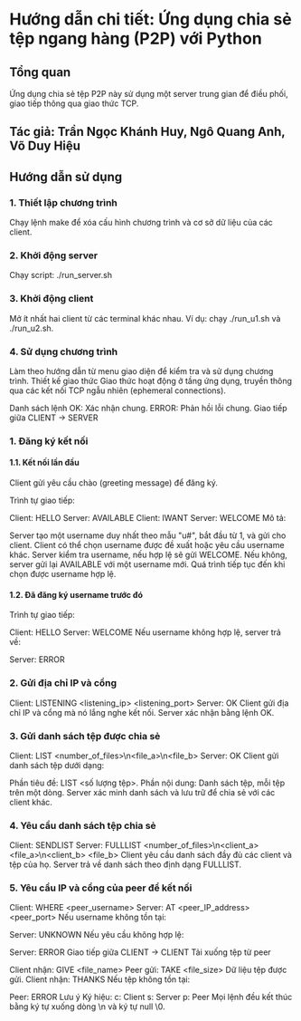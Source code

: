 # Hướng dẫn chi tiết: Ứng dụng chia sẻ tệp ngang hàng (P2P) với Python
## Tổng quan
Ứng dụng chia sẻ tệp P2P này sử dụng một server trung gian để điều phối, giao tiếp thông qua giao thức TCP.

## Tác giả: Trần Ngọc Khánh Huy, Ngô Quang Anh, Võ Duy Hiệu

## Hướng dẫn sử dụng
### 1. Thiết lập chương trình
Chạy lệnh make để xóa cấu hình chương trình và cơ sở dữ liệu của các client.
### 2. Khởi động server
Chạy script: ./run_server.sh
### 3. Khởi động client
Mở ít nhất hai client từ các terminal khác nhau.
Ví dụ: chạy ./run_u1.sh và ./run_u2.sh.
### 4. Sử dụng chương trình
Làm theo hướng dẫn từ menu giao diện để kiểm tra và sử dụng chương trình.
Thiết kế giao thức
Giao thức hoạt động ở tầng ứng dụng, truyền thông qua các kết nối TCP ngẫu nhiên (ephemeral connections).

Danh sách lệnh
OK: Xác nhận chung.
ERROR: Phản hồi lỗi chung.
Giao tiếp giữa CLIENT -> SERVER
### 1. Đăng ký kết nối

#### 1.1. Kết nối lần đầu
Client gửi yêu cầu chào (greeting message) để đăng ký.

Trình tự giao tiếp:

Client: HELLO
Server: AVAILABLE <username>
Client: IWANT <username>
Server: WELCOME <username>
Mô tả:

Server tạo một username duy nhất theo mẫu "u#", bắt đầu từ 1, và gửi cho client.
Client có thể chọn username được đề xuất hoặc yêu cầu username khác.
Server kiểm tra username, nếu hợp lệ sẽ gửi WELCOME. Nếu không, server gửi lại AVAILABLE với một username mới. Quá trình tiếp tục đến khi chọn được username hợp lệ.
#### 1.2. Đã đăng ký username trước đó
Trình tự giao tiếp:

Client: HELLO <username>
Server: WELCOME
Nếu username không hợp lệ, server trả về:

Server: ERROR
### 2. Gửi địa chỉ IP và cổng

Client: LISTENING <listening_ip> <listening_port>
Server: OK
Client gửi địa chỉ IP và cổng mà nó lắng nghe kết nối. Server xác nhận bằng lệnh OK.

### 3. Gửi danh sách tệp được chia sẻ

Client: LIST <number_of_files>\n<file_a>\n<file_b>
Server: OK
Client gửi danh sách tệp dưới dạng:

Phần tiêu đề: LIST <số lượng tệp>.
Phần nội dung: Danh sách tệp, mỗi tệp trên một dòng.
Server xác minh danh sách và lưu trữ để chia sẻ với các client khác.

### 4. Yêu cầu danh sách tệp chia sẻ

Client: SENDLIST
Server: FULLLIST <number_of_files>\n<client_a> <file_a>\n<client_b> <file_b>
Client yêu cầu danh sách đầy đủ các client và tệp của họ. Server trả về danh sách theo định dạng FULLLIST.

### 5. Yêu cầu IP và cổng của peer để kết nối

Client: WHERE <peer_username>
Server: AT <peer_IP_address> <peer_port>
Nếu username không tồn tại:

Server: UNKNOWN
Nếu yêu cầu không hợp lệ:

Server: ERROR
Giao tiếp giữa CLIENT -> CLIENT
Tải xuống tệp từ peer

Client nhận: GIVE <file_name>
Peer gửi: TAKE <file_size>
Dữ liệu tệp được gửi.
Client nhận: THANKS
Nếu tệp không tồn tại:

Peer: ERROR
Lưu ý
Ký hiệu:
c: Client
s: Server
p: Peer
Mọi lệnh đều kết thúc bằng ký tự xuống dòng \n và ký tự null \0.
